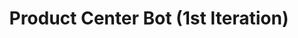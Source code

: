 ---
title: Product Center Bot (1st Iteration)
redirect_to: https://www.facebook.com/profile.php?id=100088475156309&mibextid=LQQJ4d
redirect_from: 
  - /PCBotVersion1
  - /pcbotversion1
---